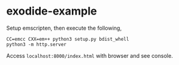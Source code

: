 # exodide-example

Setup emscripten, then execute the following,

```shell
CC=emcc CXX=em++ python3 setup.py bdist_whell
python3 -m http.server
```

Access `localhost:8000/index.html` with browser and see console.
